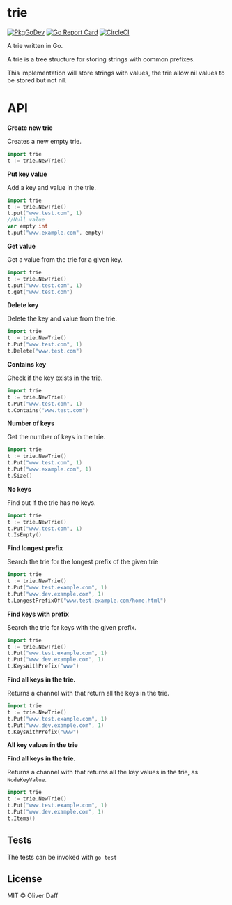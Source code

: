 # trie

[![PkgGoDev](https://pkg.go.dev/badge/github.com/oliverdaff/trie)](https://pkg.go.dev/github.com/oliverdaff/trie) [![Go Report Card](https://goreportcard.com/badge/github.com/oliverdaff/trie)](https://goreportcard.com/report/github.com/oliverdaff/trie) [![CircleCI](https://circleci.com/gh/oliverdaff/trie.svg?style=shield)](https://circleci.com/gh/oliverdaff/trie)

A trie written in Go.

A trie is a tree structure for storing strings with
common prefixes.

This implementation will store strings with values, the trie allow nil values to be stored but not nil.

# API

__Create new trie__

Creates a new empty trie.
```go
import trie
t := trie.NewTrie()
```


__Put key value__

Add a key and value in the trie.
```go
import trie
t := trie.NewTrie()
t.put("www.test.com", 1)
//Null value
var empty int
t.put("www.example.com", empty)
```

__Get value__

Get a value from the trie for a given key.

```go
import trie
t := trie.NewTrie()
t.put("www.test.com", 1)
t.get("www.test.com")
```

__Delete key__

Delete the key and value from the trie.

```go
import trie
t := trie.NewTrie()
t.Put("www.test.com", 1)
t.Delete("www.test.com")
```

__Contains key__

Check if the key exists in the trie.

```go
import trie
t := trie.NewTrie()
t.Put("www.test.com", 1)
t.Contains("www.test.com")
```

__Number of keys__

Get the number of keys in the trie.

```go
import trie
t := trie.NewTrie()
t.Put("www.test.com", 1)
t.Put("www.example.com", 1)
t.Size()
```

__No keys__

Find out if the trie has no keys.

```go
import trie
t := trie.NewTrie()
t.Put("www.test.com", 1)
t.IsEmpty()
```

__Find longest prefix__

Search the trie for the longest prefix of the given trie

```go
import trie
t := trie.NewTrie()
t.Put("www.test.example.com", 1)
t.Put("www.dev.example.com", 1)
t.LongestPrefixOf("www.test.example.com/home.html")
```

__Find keys with prefix__

Search the trie for keys with the given prefix.

```go
import trie
t := trie.NewTrie()
t.Put("www.test.example.com", 1)
t.Put("www.dev.example.com", 1)
t.KeysWithPrefix("www")
```

__Find all keys in the trie.__

Returns a channel with that return all the keys in the trie.

```go
import trie
t := trie.NewTrie()
t.Put("www.test.example.com", 1)
t.Put("www.dev.example.com", 1)
t.KeysWithPrefix("www")
```

__All key values in the trie__

__Find all keys in the trie.__

Returns a channel with that returns all the key values in the trie,
as `NodeKeyValue`.

```go
import trie
t := trie.NewTrie()
t.Put("www.test.example.com", 1)
t.Put("www.dev.example.com", 1)
t.Items()
```


## Tests
The tests can be invoked with `go test`

## License
MIT © Oliver Daff